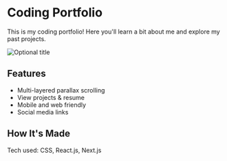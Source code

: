 # Coding Portfolio
This is my coding portfolio! Here you'll learn a bit about me and explore my past projects. 

![](/public/portfoliopreview.gif "Optional title")

## Features
- Multi-layered parallax scrolling 
- View projects & resume
- Mobile and web friendly
- Social media links

## How It's Made
Tech used: CSS, React.js, Next.js

